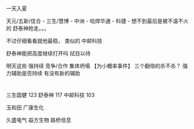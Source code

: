 #
一天入夏


天元/五新/佳合 - 三生/慧博 - 中洲 - 哈焊华通 - 科捷 - 
想不到最后是被不温不火的 舒泰神抢走。。。

不过仔细看看就他最稳， 类似的 中邮科技

舒泰神能把高度继续打开吗 拭目以待

明天这些 强持续 竞争/合作
集体坍塌 【为小概率事件】
三个翻倍的杀不杀？
强力辅助是否持续
有没有新的辅助

#
三生国健 123 
舒泰神 117
中邮科技 103

玉和田
广康生化

久盛电气
益方生物
路桥信息

